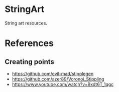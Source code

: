 # StringArt
String art resources.
# References
## Creating points
* https://github.com/evil-mad/stipplegen
* https://github.com/azer89/Voronoi_Stippling
* https://www.youtube.com/watch?v=Bxdt6T_1qgc
  
